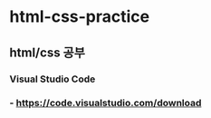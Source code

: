 # html-css-practice
## html/css 공부

### Visual Studio Code
### - https://code.visualstudio.com/download
